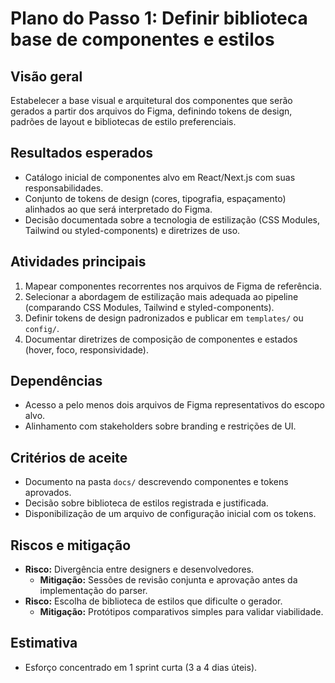 # Plano do Passo 1: Definir biblioteca base de componentes e estilos

## Visão geral
Estabelecer a base visual e arquitetural dos componentes que serão gerados a partir dos arquivos do Figma, definindo tokens de design, padrões de layout e bibliotecas de estilo preferenciais.

## Resultados esperados
- Catálogo inicial de componentes alvo em React/Next.js com suas responsabilidades.
- Conjunto de tokens de design (cores, tipografia, espaçamento) alinhados ao que será interpretado do Figma.
- Decisão documentada sobre a tecnologia de estilização (CSS Modules, Tailwind ou styled-components) e diretrizes de uso.

## Atividades principais
1. Mapear componentes recorrentes nos arquivos de Figma de referência.
2. Selecionar a abordagem de estilização mais adequada ao pipeline (comparando CSS Modules, Tailwind e styled-components).
3. Definir tokens de design padronizados e publicar em `templates/` ou `config/`.
4. Documentar diretrizes de composição de componentes e estados (hover, foco, responsividade).

## Dependências
- Acesso a pelo menos dois arquivos de Figma representativos do escopo alvo.
- Alinhamento com stakeholders sobre branding e restrições de UI.

## Critérios de aceite
- Documento na pasta `docs/` descrevendo componentes e tokens aprovados.
- Decisão sobre biblioteca de estilos registrada e justificada.
- Disponibilização de um arquivo de configuração inicial com os tokens.

## Riscos e mitigação
- **Risco:** Divergência entre designers e desenvolvedores.
  - **Mitigação:** Sessões de revisão conjunta e aprovação antes da implementação do parser.
- **Risco:** Escolha de biblioteca de estilos que dificulte o gerador.
  - **Mitigação:** Protótipos comparativos simples para validar viabilidade.

## Estimativa
- Esforço concentrado em 1 sprint curta (3 a 4 dias úteis).
